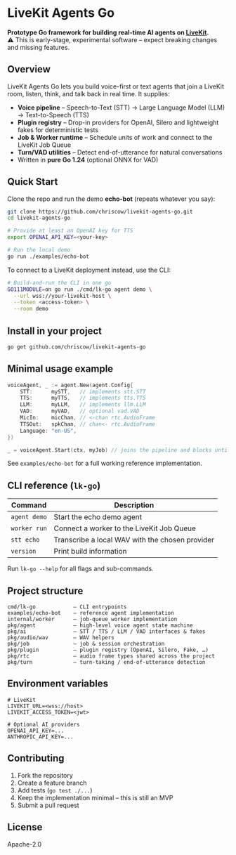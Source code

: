# LiveKit Agents Go

**Prototype Go framework for building real-time AI agents on [LiveKit](https://livekit.io/).**  
⚠️ This is early-stage, experimental software – expect breaking changes and missing features.

## Overview

LiveKit Agents Go lets you build voice-first or text agents that join a LiveKit room, listen, think, and talk back in real time. It supplies:

- **Voice pipeline** – Speech-to-Text (STT) → Large Language Model (LLM) → Text-to-Speech (TTS)
- **Plugin registry** – Drop-in providers for OpenAI, Silero and lightweight fakes for deterministic tests
- **Job & Worker runtime** – Schedule units of work and connect to the LiveKit Job Queue
- **Turn/VAD utilities** – Detect end-of-utterance for natural conversations
- Written in **pure Go 1.24** (optional ONNX for VAD)

## Quick Start

Clone the repo and run the demo **echo-bot** (repeats whatever you say):

```bash
git clone https://github.com/chriscow/livekit-agents-go.git
cd livekit-agents-go

# Provide at least an OpenAI key for TTS
export OPENAI_API_KEY=<your-key>

# Run the local demo
go run ./examples/echo-bot
```

To connect to a LiveKit deployment instead, use the CLI:

```bash
# Build-and-run the CLI in one go
GO111MODULE=on go run ./cmd/lk-go agent demo \
  --url wss://your-livekit-host \
  --token <access-token> \
  --room demo
```

## Install in your project

```bash
go get github.com/chriscow/livekit-agents-go
```

## Minimal usage example

```go
voiceAgent, _ := agent.New(agent.Config{
    STT:      mySTT,   // implements stt.STT
    TTS:      myTTS,   // implements tts.TTS
    LLM:      myLLM,   // implements llm.LLM
    VAD:      myVAD,   // optional vad.VAD
    MicIn:    micChan, // <-chan rtc.AudioFrame
    TTSOut:   spkChan, // chan<- rtc.AudioFrame
    Language: "en-US",
})

_ = voiceAgent.Start(ctx, myJob) // joins the pipeline and blocks until completion
```

See `examples/echo-bot` for a full working reference implementation.

## CLI reference (`lk-go`)

| Command | Description |
|---------|-------------|
| `agent demo`  | Start the echo demo agent |
| `worker run`  | Connect a worker to the LiveKit Job Queue |
| `stt echo`    | Transcribe a local WAV with the chosen provider |
| `version`     | Print build information |

Run `lk-go --help` for all flags and sub-commands.

## Project structure

```
cmd/lk-go            – CLI entrypoints
examples/echo-bot    – reference agent implementation
internal/worker      – job-queue worker implementation
pkg/agent            – high-level voice agent state machine
pkg/ai               – STT / TTS / LLM / VAD interfaces & fakes
pkg/audio/wav        – WAV helpers
pkg/job              – job & session orchestration
pkg/plugin           – plugin registry (OpenAI, Silero, Fake, …)
pkg/rtc              – audio frame types shared across the project
pkg/turn             – turn-taking / end-of-utterance detection
```

## Environment variables

```
# LiveKit
LIVEKIT_URL=<wss://host>
LIVEKIT_ACCESS_TOKEN=<jwt>

# Optional AI providers
OPENAI_API_KEY=...
ANTHROPIC_API_KEY=...
```

## Contributing

1. Fork the repository
2. Create a feature branch
3. Add tests (`go test ./...`)
4. Keep the implementation minimal – this is still an MVP
5. Submit a pull request

## License

Apache-2.0